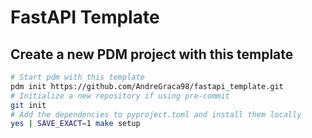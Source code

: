 # FastAPI Template

## Create a new PDM project with this template

```bash
# Start pdm with this template
pdm init https://github.com/AndreGraca98/fastapi_template.git
# Initialize a new repository if using pre-commit
git init
# Add the dependencies to pyproject.toml and install them locally
yes | SAVE_EXACT=1 make setup
```
